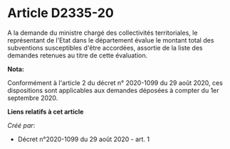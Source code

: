 # Article D2335-20

A la demande du ministre chargé des collectivités territoriales, le représentant de l'Etat dans le département évalue le
montant total des subventions susceptibles d'être accordées, assortie de la liste des demandes retenues au titre de cette
évaluation.

**Nota:**

Conformément à l'article 2 du décret n° 2020-1099 du 29 août 2020, ces dispositions sont applicables aux demandes déposées à
compter du 1er septembre 2020.

**Liens relatifs à cet article**

_Créé par_:

  - Décret n°2020-1099 du 29 août 2020 - art. 1
